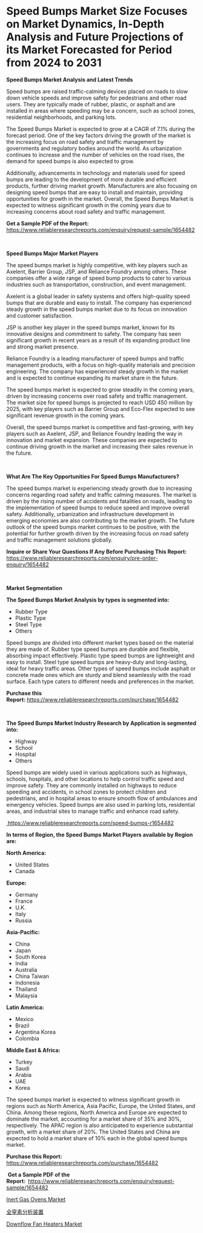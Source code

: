 <p><h1>Speed Bumps Market Size Focuses on Market Dynamics, In-Depth Analysis and Future Projections of its Market Forecasted for Period from 2024 to 2031</h1></p><p><strong>Speed Bumps Market Analysis and Latest Trends</strong></p>
<p><p>Speed bumps are raised traffic-calming devices placed on roads to slow down vehicle speeds and improve safety for pedestrians and other road users. They are typically made of rubber, plastic, or asphalt and are installed in areas where speeding may be a concern, such as school zones, residential neighborhoods, and parking lots.</p><p>The Speed Bumps Market is expected to grow at a CAGR of 7.1% during the forecast period. One of the key factors driving the growth of the market is the increasing focus on road safety and traffic management by governments and regulatory bodies around the world. As urbanization continues to increase and the number of vehicles on the road rises, the demand for speed bumps is also expected to grow.</p><p>Additionally, advancements in technology and materials used for speed bumps are leading to the development of more durable and efficient products, further driving market growth. Manufacturers are also focusing on designing speed bumps that are easy to install and maintain, providing opportunities for growth in the market. Overall, the Speed Bumps Market is expected to witness significant growth in the coming years due to increasing concerns about road safety and traffic management.</p></p>
<p><strong>Get a Sample PDF of the Report:&nbsp;</strong> <a href="https://www.reliableresearchreports.com/enquiry/request-sample/1654482">https://www.reliableresearchreports.com/enquiry/request-sample/1654482</a></p>
<p>&nbsp;</p>
<p><strong>Speed Bumps Major Market Players</strong></p>
<p><p>The speed bumps market is highly competitive, with key players such as Axelent, Barrier Group, JSP, and Reliance Foundry among others. These companies offer a wide range of speed bump products to cater to various industries such as transportation, construction, and event management.</p><p>Axelent is a global leader in safety systems and offers high-quality speed bumps that are durable and easy to install. The company has experienced steady growth in the speed bumps market due to its focus on innovation and customer satisfaction.</p><p>JSP is another key player in the speed bumps market, known for its innovative designs and commitment to safety. The company has seen significant growth in recent years as a result of its expanding product line and strong market presence.</p><p>Reliance Foundry is a leading manufacturer of speed bumps and traffic management products, with a focus on high-quality materials and precision engineering. The company has experienced steady growth in the market and is expected to continue expanding its market share in the future.</p><p>The speed bumps market is expected to grow steadily in the coming years, driven by increasing concerns over road safety and traffic management. The market size for speed bumps is projected to reach USD 450 million by 2025, with key players such as Barrier Group and Eco-Flex expected to see significant revenue growth in the coming years.</p><p>Overall, the speed bumps market is competitive and fast-growing, with key players such as Axelent, JSP, and Reliance Foundry leading the way in innovation and market expansion. These companies are expected to continue driving growth in the market and increasing their sales revenue in the future.</p></p>
<p>&nbsp;</p>
<p><strong>What Are The Key Opportunities For Speed Bumps Manufacturers?</strong></p>
<p><p>The speed bumps market is experiencing steady growth due to increasing concerns regarding road safety and traffic calming measures. The market is driven by the rising number of accidents and fatalities on roads, leading to the implementation of speed bumps to reduce speed and improve overall safety. Additionally, urbanization and infrastructure development in emerging economies are also contributing to the market growth. The future outlook of the speed bumps market continues to be positive, with the potential for further growth driven by the increasing focus on road safety and traffic management solutions globally.</p></p>
<p><strong>Inquire or Share Your Questions If Any Before Purchasing This Report:</strong> <a href="https://www.reliableresearchreports.com/enquiry/pre-order-enquiry/1654482">https://www.reliableresearchreports.com/enquiry/pre-order-enquiry/1654482</a></p>
<p>&nbsp;</p>
<p><strong>Market Segmentation</strong></p>
<p><strong>The Speed Bumps Market Analysis by types is segmented into:</strong></p>
<p><ul><li>Rubber Type</li><li>Plastic Type</li><li>Steel Type</li><li>Others</li></ul></p>
<p><p>Speed bumps are divided into different market types based on the material they are made of. Rubber type speed bumps are durable and flexible, absorbing impact effectively. Plastic type speed bumps are lightweight and easy to install. Steel type speed bumps are heavy-duty and long-lasting, ideal for heavy traffic areas. Other types of speed bumps include asphalt or concrete made ones which are sturdy and blend seamlessly with the road surface. Each type caters to different needs and preferences in the market.</p></p>
<p><strong>Purchase this Report:&nbsp;</strong><a href="https://www.reliableresearchreports.com/purchase/1654482">https://www.reliableresearchreports.com/purchase/1654482</a></p>
<p>&nbsp;</p>
<p><strong>The Speed Bumps Market Industry Research by Application is segmented into:</strong></p>
<p><ul><li>Highway</li><li>School</li><li>Hospital</li><li>Others</li></ul></p>
<p><p>Speed bumps are widely used in various applications such as highways, schools, hospitals, and other locations to help control traffic speed and improve safety. They are commonly installed on highways to reduce speeding and accidents, in school zones to protect children and pedestrians, and in hospital areas to ensure smooth flow of ambulances and emergency vehicles. Speed bumps are also used in parking lots, residential areas, and industrial sites to manage traffic and enhance road safety.</p></p>
<p><a href="https://www.reliableresearchreports.com/speed-bumps-r1654482">&nbsp;https://www.reliableresearchreports.com/speed-bumps-r1654482</a></p>
<p><strong>In terms of Region, the Speed Bumps Market Players available by Region are:</strong></p>
<p>
    <p> <strong> North America: </strong>
        <ul>
            <li>United States</li>
            <li>Canada</li>
        </ul>
        </p> 
    <p> <strong> Europe: </strong>
        <ul>
            <li>Germany</li>
            <li>France</li>
            <li>U.K.</li>
            <li>Italy</li>
            <li>Russia</li>
        </ul>
        </p> 
    <p> <strong> Asia-Pacific: </strong>
        <ul>
            <li>China</li>
            <li>Japan</li>
            <li>South Korea</li>
            <li>India</li>
            <li>Australia</li>
            <li>China Taiwan</li>
            <li>Indonesia</li>
            <li>Thailand</li>
            <li>Malaysia</li>
        </ul>
        </p> 
    <p> <strong> Latin America: </strong>
        <ul>
            <li>Mexico</li>
            <li>Brazil</li>
            <li>Argentina Korea</li>
            <li>Colombia</li>
        </ul>
        </p> 
    <p> <strong> Middle East & Africa: </strong>
        <ul>
            <li>Turkey</li>
            <li>Saudi</li>
            <li>Arabia</li>
            <li>UAE</li>
            <li>Korea</li>
        </ul>
    </p>
    </p>
<p><p>The speed bumps market is expected to witness significant growth in regions such as North America, Asia Pacific, Europe, the United States, and China. Among these regions, North America and Europe are expected to dominate the market, accounting for a market share of 35% and 30%, respectively. The APAC region is also anticipated to experience substantial growth, with a market share of 20%. The United States and China are expected to hold a market share of 10% each in the global speed bumps market.</p></p>
<p><strong>Purchase this Report: </strong><a href="https://www.reliableresearchreports.com/purchase/1654482">https://www.reliableresearchreports.com/purchase/1654482</a></p>
<p>&nbsp;<strong>Get a Sample PDF of the Report:&nbsp;&nbsp;</strong><a href="https://www.reliableresearchreports.com/enquiry/request-sample/1654482">https://www.reliableresearchreports.com/enquiry/request-sample/1654482</a></p>
<p><strong></strong></p>
<p><p><a href="https://github.com/kosella/Market-Research-Report-List-4/blob/main/inert-gas-ovens-market.md">Inert Gas Ovens Market</a></p><p><a href="https://github.com/BrionnaBoyle/Market-Research-Report-List-1/blob/main/2560996160969.md">全窒素分析装置</a></p><p><a href="https://github.com/kufem1/Market-Research-Report-List-3/blob/main/downflow-fan-heaters-market.md">Downflow Fan Heaters Market</a></p></p>